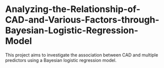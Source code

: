 # Analyzing-the-Relationship-of-CAD-and-Various-Factors-through-Bayesian-Logistic-Regression-Model
This project aims to investigate the association between CAD and multiple predictors using a Bayesian logistic regression model.
